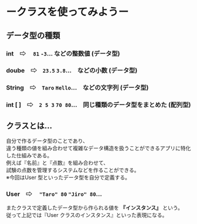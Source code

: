 # ークラスを使ってみようー

## データ型の種類
### int　⇨ 　```81``` ```-3```... などの整数値 (データ型)
### doube　⇨　```23.5``` ```3.8```...　などの小数 (データ型)
### String　⇨　```Taro``` ```Hello```...　などの文字列 (データ型)
### int [ ]　⇨　```2 5 3``` ```70 80```...　同じ種類のデータ型をまとめた (配列型) 
## クラスとは...
自分で作るデータ型のことであり、  
違う種類の値を組み合わせて複雑なデータ構造を扱うことができるアプリに特化した仕組みである。  
例えば『名前』と『点数』を組み合わせて、  
試験の点数を管理するシステムなどを作ることができる。  
※今回はUser 型といったデータ型を自分で定義する。  
### User　⇨ 　```"Taro" 80``` ```"Jiro" 80```...  
またクラスで定義したデータ型から作られる値を
**『インスタンス』**
という。  
従って上記では『User クラスのインスタンス』といった表現になる。
